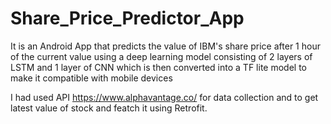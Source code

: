 # Share_Price_Predictor_App
It is an Android App that predicts the value of IBM's share price after 1 hour of the current value using a deep learning model consisting of 2 layers of LSTM and 1 layer of CNN
which is then converted into a TF lite model to make it compatible with mobile devices

I had used API https://www.alphavantage.co/ for data collection and to get latest value of stock and featch it using Retrofit.
